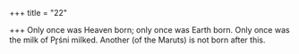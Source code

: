 +++
title = "22"

+++
Only once was Heaven born; only once was Earth born.
Only once was the milk of Pr̥śni milked. Another (of the Maruts) is not  born after this.
